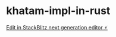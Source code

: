 # khatam-impl-in-rust

[Edit in StackBlitz next generation editor ⚡️](https://stackblitz.com/~/github.com/idrees2516/khatam-impl-in-rust)